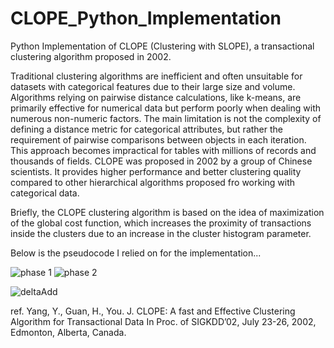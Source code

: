 # CLOPE_Python_Implementation
Python Implementation of CLOPE (Clustering with SLOPE), a transactional clustering algorithm proposed in 2002.

Traditional clustering algorithms are inefficient and often unsuitable for datasets with categorical features due to their large size and volume. Algorithms relying on pairwise distance calculations, like k-means, are primarily effective for numerical data but perform poorly when dealing with numerous non-numeric factors. The main limitation is not the complexity of defining a distance metric for categorical attributes, but rather the requirement of pairwise comparisons between objects in each iteration. This approach becomes impractical for tables with millions of records and thousands of fields.
CLOPE was proposed in 2002 by a group of Chinese scientists. It provides higher performance and better clustering quality compared to other hierarchical algorithms proposed fro working with categorical data.

Briefly, the CLOPE clustering algorithm is based on the idea of maximization of the global cost function, which increases the proximity of transactions inside the clusters due to an increase in the cluster histogram parameter.

Below is the pseudocode I relied on for the implementation...

![phase 1](https://github.com/LinoVelardita/CLOPE_Python_Implementation/assets/102514924/8fdf30d1-851c-4f1c-83cf-02e2612628ea)
![phase 2](https://github.com/LinoVelardita/CLOPE_Python_Implementation/assets/102514924/979afb03-da58-4923-921f-904bad491d7c)

![deltaAdd](https://github.com/LinoVelardita/CLOPE_Python_Implementation/assets/102514924/086db9a5-30df-4c2a-afab-2d8d6da52d53)





ref. Yang, Y., Guan, H., You. J. CLOPE: A fast and Effective Clustering Algorithm for Transactional Data In Proc. of SIGKDD’02, July 23-26, 2002, Edmonton, Alberta, Canada.
